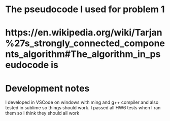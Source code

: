 <h1>The pseudocode I used for problem 1<h1>
https://en.wikipedia.org/wiki/Tarjan%27s_strongly_connected_components_algorithm#The_algorithm_in_pseudocode is 
 
<h1>Development notes</h1>
I developed in VSCode on windows with ming and g++ compiler and also tested in sublime so things should work. I passed all HW6 tests when I ran them so I think they should all work


